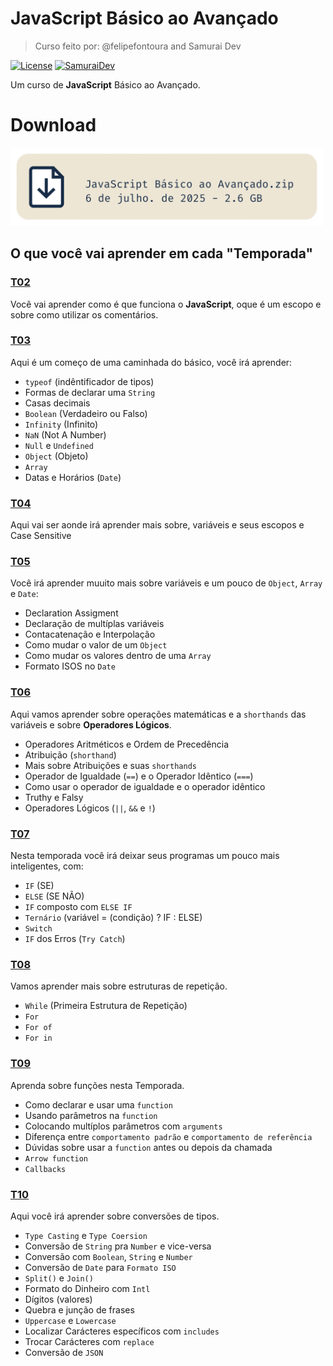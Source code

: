 # JavaScript Básico ao Avançado
> Curso feito por: @felipefontoura and Samurai Dev

[![License](https://img.shields.io/badge/License-MIT-2f65c9)](LICENSE)
[![SamuraiDev](https://img.shields.io/badge/Site%20do%20Samurai%20Dev-e44242)](https://class.devsamurai.com.br/)

Um curso de **JavaScript** Básico ao Avançado.

# Download
<a href="https://cursos.devsamurai.com.br/JavaScript%20B%C3%A1sico%20ao%20Avan%C3%A7ado.zip">
<img alt="JavaScript Básico ao Avançado.zip - 06 de jul. de 2025 - 2.6 GB" src="imgs/dowloand-curso.png" width="500">
</a>

## O que você vai aprender em cada "**Temporada**"

### [T02](Temporadas/T02/)
Você vai aprender como é que funciona o **JavaScript**, oque é um escopo e sobre como utilizar os comentários.

### [T03](Temporadas/T03/)
Aqui é um começo de uma caminhada do básico, você irá aprender:
* ``typeof`` (indêntificador de tipos)
* Formas de declarar uma ``String``
* Casas decimais
* ``Boolean`` (Verdadeiro ou Falso)
* ``Infinity`` (Infinito)
* ``NaN`` (Not A Number)
* ``Null`` e ``Undefined``
* ``Object`` (Objeto)
* ``Array``
* Datas e Horários (``Date``)

### [T04](Temporadas/T04/)
Aqui vai ser aonde irá aprender mais sobre, variáveis e seus escopos e Case Sensitive

### [T05](Temporadas/T05/)
Você irá aprender muuito mais sobre variáveis e um pouco de ``Object``, ``Array`` e ``Date``:
* Declaration Assigment
* Declaração de multíplas variáveis
* Contacatenação e Interpolação
* Como mudar o valor de um ``Object``
* Como mudar os valores dentro de uma ``Array``
* Formato ISOS no ``Date``

### [T06](Temporadas/T06/)
Aqui vamos aprender sobre operações matemáticas e a ``shorthands`` das variáveis e sobre **Operadores Lógicos**.

* Operadores Aritméticos e Ordem de Precedência
* Atribuição (``shorthand``)
* Mais sobre Atribuições e suas ``shorthands``
* Operador de Igualdade (``==``) e o Operador Idêntico (``===``)
* Como usar o operador de igualdade e o operador idêntico
* Truthy e Falsy
* Operadores Lógicos (``||``, ``&&`` e ``!``)

### [T07](Temporadas/T07/)
Nesta temporada você irá deixar seus programas um pouco mais inteligentes, com:

* ``IF`` (SE)
* ``ELSE`` (SE NÃO)
* ``IF`` composto com ``ELSE IF``
* ``Ternário`` (variável = (condição) ? IF : ELSE)
* ``Switch``
* ``IF`` dos Erros (``Try Catch``)

### [T08](Temporadas/T08/)
Vamos aprender mais sobre estruturas de repetição.

* ``While`` (Primeira Estrutura de Repetição)
* ``For``
* ``For of``
* ``For in``

### [T09](Temporadas/T09/)
Aprenda sobre funções nesta Temporada.
* Como declarar e usar uma ``function``
* Usando parâmetros na ``function``
* Colocando multíplos parâmetros com ``arguments``
* Diferença entre ``comportamento padrão`` e ``comportamento de referência``
* Dúvidas sobre usar a ``function`` antes ou depois da chamada
* ``Arrow function``
* ``Callbacks``

### [T10](Temporadas/T10/)
Aqui você irá aprender sobre conversões de tipos.
* ``Type Casting`` e ``Type Coersion``
* Conversão de ``String`` pra ``Number`` e vice-versa
* Conversão com ``Boolean``, ``String`` e ``Number``
* Conversão de ``Date`` para ``Formato ISO``
* ``Split()`` e ``Join()``
* Formato do Dinheiro com ``Intl``
* Dígitos (valores)
* Quebra e junção de frases
* ``Uppercase`` e ``Lowercase``
* Localizar Carácteres específicos com ``includes``
* Trocar Carácteres com ``replace``
* Conversão de ``JSON``